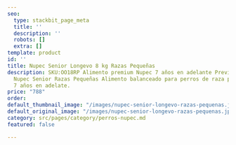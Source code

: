 ```yaml
---
seo:
  type: stackbit_page_meta
  title: ''
  description: ''
  robots: []
  extra: []
template: product
id: ''
title: Nupec Senior Longevo 8 kg Razas Pequeñas
description: SKU:OO18RP Alimento premium Nupec 7 años en adelante Previene dolor articular
  Nupec Senior Razas Pequeñas Alimento balanceado para perros de raza pequeña, de
  7 años en adelate.
price: "788"
order: 
default_thumbnail_image: "/images/nupec-senior-longevo-razas-pequenas.jpg"
default_original_image: "/images/nupec-senior-longevo-razas-pequenas.jpg"
category: src/pages/category/perros-nupec.md
featured: false

---
```

